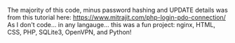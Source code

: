 The majority of this code, minus password hashing and UPDATE details was from this
tutorial here:
https://www.mitrajit.com/php-login-pdo-connection/
As I don't code... in any langauge... this was a fun project:
nginx, HTML, CSS, PHP, SQLite3, OpenVPN, and Python!
